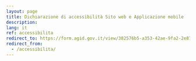 ```yaml
---
layout: page
title: Dichiarazione di accessibilità Sito web e Applicazione mobile
description:
lang: it
ref: accessibilita
redirect_to: https://form.agid.gov.it/view/382576b5-a353-42ae-9fa2-2e87c3f1efcf/
redirect_from:
  - /accessibilita/
---
```

